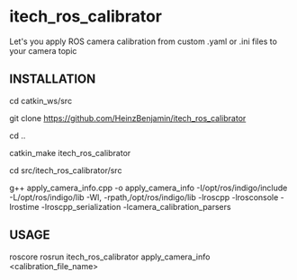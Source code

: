 # itech_ros_calibrator
Let's you apply ROS camera calibration from custom .yaml or .ini files to your camera topic

## INSTALLATION
cd catkin_ws/src

git clone https://github.com/HeinzBenjamin/itech_ros_calibrator

cd ..

catkin_make itech_ros_calibrator

cd src/itech_ros_calibrator/src

g++ apply_camera_info.cpp -o apply_camera_info -I/opt/ros/indigo/include -L/opt/ros/indigo/lib -Wl, -rpath,/opt/ros/indigo/lib -lroscpp -lrosconsole -lrostime -lroscpp_serialization -lcamera_calibration_parsers



## USAGE

roscore
rosrun itech_ros_calibrator apply_camera_info <camera topic> <calibration_file_name>
